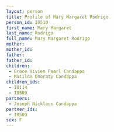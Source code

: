 ```yaml
---
layout: person
title: Profile of Mary Margaret Rodrigo
person_id: I0510
first_name: Mary Margaret
last_name: Rodrigo
full_name: Mary Margaret Rodrigo
mother: 
mother_id: 
father: 
father_id: 
children:
 - Grace Vivien Pearl Candappa
 - Matilda Dhoraty Candappa
children_ids:
 - I0114
 - I0809
partners:
 - Joseph Nicklaus Candappa
partner_ids:
 - I0509
sex: F
---
```


